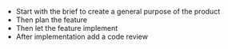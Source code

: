 
- Start with the brief to create a general purpose of the product
- Then plan the feature
- Then let the feature implement
- After implementation add a code review